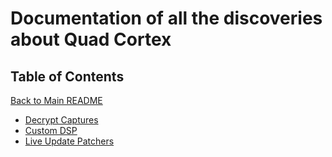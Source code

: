 # Documentation of all the discoveries about Quad Cortex

## Table of Contents

[Back to Main README](../../README.md)

- [Decrypt Captures](Captures.md)
- [Custom DSP](DSP.md)
- [Live Update Patchers](Updates.md)
